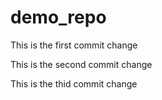 # demo_repo

This is the first commit change

This is the second commit change

This is the thid commit change
